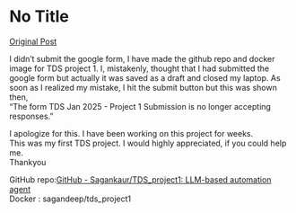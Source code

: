# No Title

[Original Post](https://discourse.onlinedegree.iitm.ac.in/t/164277/630)

<p>I didn’t submit the google form, I have made the github repo and docker image for TDS project 1. I, mistakenly, thought that I had submitted the google form but actually it was saved as a draft and closed my laptop. As soon as I realized my mistake, I hit the submit button but this was shown then,<br>
“The form TDS Jan 2025 - Project 1 Submission is no longer accepting responses.”</p>
<p>I apologize for this. I have been working on this project for weeks.<br>
This was my first TDS project. I would highly appreciated, if you could help me.<br>
Thankyou</p>
<p>GitHub repo:<a href="https://github.com/Sagankaur/TDS_project1" class="inline-onebox" rel="noopener nofollow ugc">GitHub - Sagankaur/TDS_project1: LLM-based automation agent</a><br>
Docker : sagandeep/tds_project1</p>